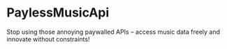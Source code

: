 # PaylessMusicApi
Stop using those annoying paywalled APIs – access music data freely and innovate without constraints!
